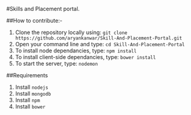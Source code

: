 #Skills and Placement portal.

##How to contribute:-
1. Clone the repository locally using: `git clone https://github.com/aryankanwar/Skill-And-Placement-Portal.git`
2. Open your command line and type: `cd Skill-And-Placement-Portal`
3. To install node dependancies, type: `npm install`
4. To install client-side dependancies, type: `bower install`
5. To start the server, type: `nodemon`

##Requirements
1. Install `nodejs`
2. Install `mongodb`
3. Install `npm`
4. Install `bower`



